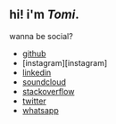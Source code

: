 ## hi! i'm *Tomi*.

wanna be social?

- [github][github]
- [instagram][instagram]
- [linkedin][linkedin]
- [soundcloud][soundcloud]
- [stackoverflow][stackoverflow]
- [twitter][twitter]
- [whatsapp][whatsapp]

[github]:        https://github.com/Tomi-3-0
[linkedin]:      https://www.linkedin.com/in/caleb-omoniyi-3b62941b2
[whatsapp]:      https://wa.me/2349019824651?text=Hi!%20I%20am%20your_name%20from%20the%20internet%20
[soundcloud]:    https://soundcloud.com/tomi
[stackoverflow]: http://stackoverflow.com/users/641766/tomi
[twitter]:       https://twitter.com/tomi

